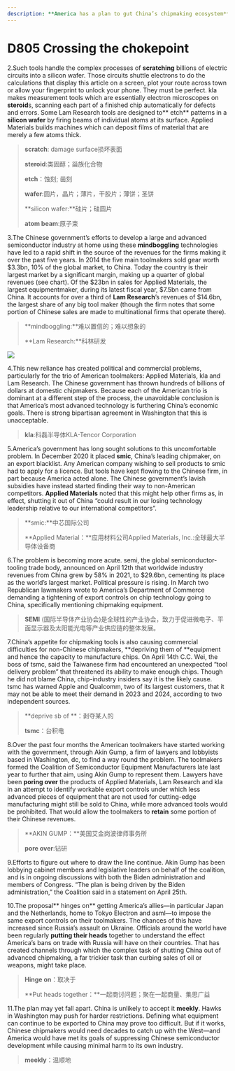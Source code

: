 ```yaml
---
description: **America has a plan to gut China’s chipmaking ecosystem**
---
```


# D805 Crossing the chokepoint
2.Such tools handle the complex processes of **scratching** billions of electric circuits into a silicon wafer. Those circuits shuttle electrons to do the calculations that display this article on a screen, plot your route across town or allow your fingerprint to unlock your phone. They must be perfect. kla makes measurement tools which are essentially electron microscopes on **steroid**s, scanning each part of a finished chip automatically for defects and errors. Some Lam Research tools are designed to** etch** patterns in a **silicon wafer** by firing beams of individual atoms at its surface. Applied Materials builds machines which can deposit films of material that are merely a few atoms thick.

> **scratch**: damage surface损坏表面
 > 
> **steroid**:类固醇；甾族化合物
 > 
> **etch**：蚀刻; 凿刻
 > 
> **wafer**:圆片，晶片；薄片，干胶片；薄饼；圣饼
 > 
> **silicon wafer:**硅片；硅圆片
 > 
> **atom beam**:原子束
 > 

3.The Chinese government’s efforts to develop a large and advanced semiconductor industry at home using these **mind­boggling** technologies have led to a rapid shift in the source of the revenues for the firms making it over the past five years. In 2014 the five main toolmakers sold gear worth $3.3bn, 10% of the global market, to China. Today the country is their largest market by a significant margin, making up a quarter of global revenues (see chart). Of the $23bn in sales for Applied Materials, the largest equipment­maker, during its latest fiscal year, $7.5bn came from China. It accounts for over a third of **Lam Research**’s revenues of $14.6bn, the largest share of any big tool maker (though the firm notes that some portion of Chinese sales are made to multinational firms that operate there).

> **mind­boggling:**难以置信的；难以想象的
 > 
> **Lam Research:**科林研发
 > 

![](./archive/img/boxcndjNUT5lzkfJdFYAbWTOxqX.png)

4.This new reliance has created political and commercial problems, particularly for the trio of American toolmakers: Applied Materials, kla and Lam Research. The Chinese government has thrown hundreds of billions of dollars at domestic chipmakers. Because each of the American trio is dominant at a different step of the process, the unavoidable conclusion is that America’s most advanced technology is furthering China’s economic goals. There is strong bipartisan agreement in Washington that this is unacceptable.

> **kla**:科磊半导体KLA-Tencor Corporation
 > 

5.America’s government has long sought solutions to this uncomfortable problem. In December 2020 it placed **smic**, China’s leading chipmaker, on an export blacklist. Any American company wishing to sell products to smic had to apply for a licence. But tools have kept flowing to the Chinese firm, in part because America acted alone. The Chinese government’s lavish subsidies have instead started finding their way to non-American competitors. **Applied Materials** noted that this might help other firms as, in effect, shutting it out of China “could result in our losing technology leadership relative to our international competitors”.

> **smic:**中芯国际公司
 > 
> **Applied Material：**应用材料公司Applied Materials, Inc.:全球最大半导体设备商
 > 

6.The problem is becoming more acute. semi, the global semiconductor-tooling trade body, announced on April 12th that worldwide industry revenues from China grew by 58% in 2021, to $29.6bn, cementing its place as the world’s largest market. Political pressure is rising. In March two Republican lawmakers wrote to America’s Department of Commerce demanding a tightening of export controls on chip technology going to China, specifically mentioning chipmaking equipment.

> **SEMI** (国际半导体产业协会)是全球性的产业协会，致力于促进微电子、平面显示器及太阳能光电等产业供应链的整体发展。
 > 

7.China’s appetite for chipmaking tools is also causing commercial difficulties for non-Chinese chipmakers, **depriving them of **equipment and hence the capacity to manufacture chips. On April 14th C.C. Wei, the boss of tsmc, said the Taiwanese firm had encountered an unexpected “tool delivery problem” that threatened its ability to make enough chips. Though he did not blame China, chip-industry insiders say it is the likely cause. tsmc has warned Apple and Qualcomm, two of its largest customers, that it may not be able to meet their demand in 2023 and 2024, according to two independent sources.

> **deprive sb of **：剥夺某人的
 > 
> **tsmc**：台积电
 > 

8.Over the past four months the American toolmakers have started working with the government, through Akin Gump, a firm of lawyers and lobbyists based in Washington, dc, to find a way round the problem. The toolmakers formed the Coalition of Semiconductor Equipment Manufacturers late last year to further that aim, using Akin Gump to represent them. Lawyers have been **poring over** the products of Applied Materials, Lam Research and kla in an attempt to identify workable export controls under which less advanced pieces of equipment that are not used for cutting-edge manufacturing might still be sold to China, while more advanced tools would be prohibited. That would allow the toolmakers to **retain** some portion of their Chinese revenues.

> **AKIN GUMP：**美国艾金岗波律师事务所
 > 
> **pore over**:钻研
 > 

9.Efforts to figure out where to draw the line continue. Akin Gump has been lobbying cabinet members and legislative leaders on behalf of the coalition, and is in ongoing discussions with both the Biden administration and members of Congress. “The plan is being driven by the Biden administration,” the Coalition said in a statement on April 25th.

10.The proposal** hinges on** getting America’s allies—in particular Japan and the Netherlands, home to Tokyo Electron and asml—to impose the same export controls on their toolmakers. The chances of this have increased since Russia’s assault on Ukraine. Officials around the world have been regularly **putting their heads** together to understand the effect America’s bans on trade with Russia will have on their countries. That has created channels through which the complex task of shutting China out of advanced chipmaking, a far trickier task than curbing sales of oil or weapons, might take place.

> **Hinge on**：取决于
 > 
> **Put heads together：**一起商讨问题；聚在一起商量、集思广益
 > 

11.The plan may yet fall apart. China is unlikely to accept it **meekly**. Hawks in Washington may push for harder restrictions. Defining what equipment can continue to be exported to China may prove too difficult. But if it works, Chinese chipmakers would need decades to catch up with the West—and America would have met its goals of suppressing Chinese semiconductor development while causing minimal harm to its own industry.

> **meekly**：温顺地
 > 

